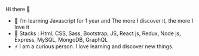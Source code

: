 Hi there 👋

- 🌱 I’m learning Javascript for 1 year and The more I discover it, the more I love it
- 🦋 Stacks : Html, CSS, Sass, Bootstrap, JS, React js, Redux, Node js, Express, MySQL, MongoDB, GraphQL
- ⚡ I am a curious person. I love learning and discover new things. 

